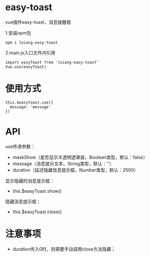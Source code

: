 # easy-toast
vue插件easy-toast，消息提醒框

1.安装npm包
```
npm i leiang-easy-toast
```

2.main.js入口文件内引用
```
import easyToast from 'leiang-easy-toast'
Vue.use(easyToast)
```

# 使用方式
```
this.$easyToast.use({
  message: 'message'
})
```

# API
use传递参数：
- maskShow（是否显示半透明遮罩层，Boolean类型，默认：false）
- message（消息提示文本，String类型，默认：''）
- duration（延迟隐藏信息提示框，Number类型，默认：2500）

显示隐藏的消息提示框：
- this.$easyToast.show()

隐藏消息提示框：
- this.$easyToast.close()

# 注意事项
- duration传入0时，则需要手动调用close方法隐藏；
